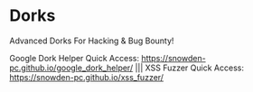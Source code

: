 # Dorks
Advanced Dorks For Hacking &amp; Bug Bounty!

Google Dork Helper Quick Access: https://snowden-pc.github.io/google_dork_helper/    |||
XSS Fuzzer Quick Access: https://snowden-pc.github.io/xss_fuzzer/

